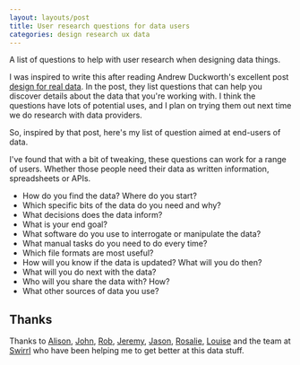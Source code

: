 ```yaml
---
layout: layouts/post
title: User research questions for data users
categories: design research ux data
---
```


<p class="lede">A list of questions to help with user research when designing data things.</p>

I was inspired to write this after reading Andrew Duckworth's excellent post [design for real data](https://grillopress.github.io/2019/12/05/design-for-real-data.html). In the post, they list questions that can help you discover details about the data that you're working with. I think the questions have lots of potential uses, and I plan on trying them out next time we do research with data providers.

So, inspired by that post, here's my list of question aimed at end-users of data. 

I've found that with a bit of tweaking, these questions can work for a range of users. Whether those people need their data as written information, spreadsheets or APIs.

- How do you find the data? Where do you start?
- Which specific bits of the data do you need and why?
- What decisions does the data inform?
- What is your end goal?
- What software do you use to interrogate or manipulate the data?
- What manual tasks do you need to do every time?
- Which file formats are most useful?
- How will you know if the data is updated? What will you do then?
- What will you do next with the data?
- Who will you share the data with? How?
- What other sources of data you use?

## Thanks

Thanks to [Alison](https://twitter.com/AldaviesAlison), [John](https://mobile.twitter.com/johnlewisons), [Rob](https://twitter.com/robchamberspfc), [Jeremy](https://twitter.com/jeremyhhy), [Jason](https://twitter.com/AgileTimelord), [Rosalie](https://twitter.com/RosalieMarshall), [Louise](https://twitter.com/Loup73) and the team at [Swirrl](https://www.swirrl.com/) who have been helping me to get better at this data stuff.